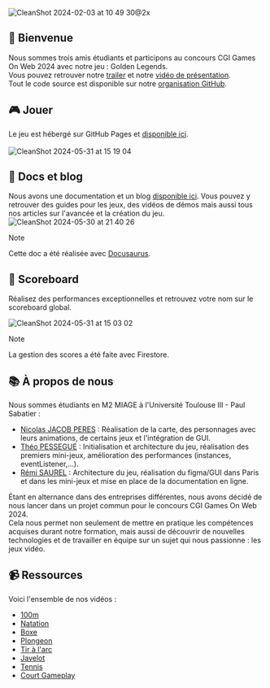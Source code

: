 ![CleanShot 2024-02-03 at 10 49 30@2x](https://github.com/Golden-Legends/golden-legends-back/assets/50367862/c8367dbe-8e97-4e44-9c80-23615743695a)

## 👋 Bienvenue
Nous sommes trois amis étudiants et participons au concours CGI Games On Web 2024 avec notre jeu : Golden Legends.\
Vous pouvez retrouver notre [trailer](https://youtu.be/a7HEL1H-_RU) et notre [vidéo de présentation](https://youtu.be/a7HEL1H-_RU).\
Tout le code source est disponible sur notre [organisation GitHub](https://github.com/Golden-Legends).


## 🎮 Jouer
Le jeu est hébergé sur GitHub Pages et [disponible ici](https://golden-legends.github.io/golden-legends/#/).\
\
![CleanShot 2024-05-31 at 15 19 04](https://github.com/gamesonweb/gow-olympic-edition-goldenlegends/assets/50367862/405a1291-c0ba-429f-bd2d-08913104b444)


## 📕 Docs et blog 
Nous avons une documentation et un blog [disponible ici](https://golden-legends.github.io/golden-legends-docs/). Vous pouvez y retrouver des guides pour les jeux, des vidéos de démos mais aussi tous nos articles sur l'avancée et la création du jeu.
\
![CleanShot 2024-05-30 at 21 40 26](https://github.com/gamesonweb/gow-olympic-edition-goldenlegends/assets/50367862/6082d993-59ca-42bb-a77e-d16b653ed045)
> [!NOTE]
> Cette doc a été réalisée avec [Docusaurus](https://docusaurus.io/).



## 🏅 Scoreboard
Réalisez des performances exceptionnelles et retrouvez votre nom sur le scoreboard global. 

![CleanShot 2024-05-31 at 15 03 02](https://github.com/gamesonweb/gow-olympic-edition-goldenlegends/assets/50367862/987e67dd-fc72-4d78-bda1-de0fe26c1e19)
> [!NOTE]
> La gestion des scores a été faite avec Firestore.


## 📚 À propos de nous
Nous sommes étudiants en M2 MIAGE à l'Université Toulouse III - Paul Sabatier : 
- [Nicolas JACOB PERES](https://github.com/nicolasjp) : Réalisation de la carte, des personnages avec leurs animations, de certains jeux et l'intégration de GUI.
- [Théo PESSEGUE](https://github.com/shannorr) : Initialisation et architecture du jeu, réalisation des premiers mini-jeux, amélioration des performances (instances, eventListener,...).
- [Rémi SAUREL](https://github.com/RemiSaurel) : Architecture du jeu, réalisation du figma/GUI dans Paris et dans les mini-jeux et mise en place de la documentation en ligne.

Étant en alternance dans des entreprises différentes, nous avons décidé de nous lancer dans un projet commun pour le concours CGI Games On Web 2024.\
Cela nous permet non seulement de mettre en pratique les compétences acquises durant notre formation, mais aussi de découvrir de nouvelles technologies et de travailler en équipe sur un sujet qui nous passionne : les jeux vidéo.

## 📹 Ressources
Voici l'ensemble de nos vidéos :
- [100m](https://youtu.be/T_Fbgmi4p40)
- [Natation](https://youtu.be/CUS6Bx78IPM)
- [Boxe](https://youtu.be/d4j3HttVcE4)
- [Plongeon](https://youtu.be/Tdp7TgrVo8I)
- [Tir à l'arc](https://youtu.be/d7kMfUK0dEk)
- [Javelot](https://youtu.be/mZAOfvDtpfE)
- [Tennis](https://youtu.be/LHLuoezAYkA)
- [Court Gameplay](https://youtu.be/jrhd8IdCYdw)
